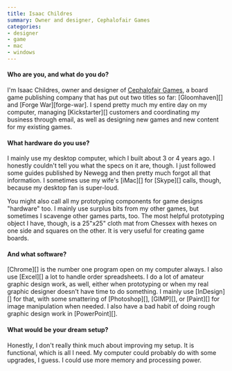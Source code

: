 ```yaml
---
title: Isaac Childres
summary: Owner and designer, Cephalofair Games
categories:
- designer
- game
- mac
- windows
---
```


#### Who are you, and what do you do?

I'm Isaac Childres, owner and designer of [Cephalofair Games](http://www.cephalofair.com/ "A board game publisher."), a board game publishing company that has put out two titles so far: [Gloomhaven][] and [Forge War][forge-war]. I spend pretty much my entire day on my computer, managing [Kickstarter][] customers and coordinating my business through email, as well as designing new games and new content for my existing games.

#### What hardware do you use?

I mainly use my desktop computer, which I built about 3 or 4 years ago. I honestly couldn't tell you what the specs on it are, though. I just followed some guides published by Newegg and then pretty much forgot all that information. I sometimes use my wife's [iMac][] for [Skype][] calls, though, because my desktop fan is super-loud.

You might also call all my prototyping components for game designs "hardware" too. I mainly use surplus bits from my other games, but sometimes I scavenge other games parts, too. The most helpful prototyping object I have, though, is a 25"x25" cloth mat from Chessex with hexes on one side and squares on the other. It is very useful for creating game boards.

#### And what software?

[Chrome][] is the number one program open on my computer always. I also use [Excel][] a lot to handle order spreadsheets. I do a lot of amateur graphic design work, as well, either when prototyping or when my real graphic designer doesn't have time to do something. I mainly use [InDesign][] for that, with some smattering of [Photoshop][], [GIMP][], or [Paint][] for image manipulation when needed. I also have a bad habit of doing rough graphic design work in [PowerPoint][].

#### What would be your dream setup?

Honestly, I don't really think much about improving my setup. It is functional, which is all I need. My computer could probably do with some upgrades, I guess. I could use more memory and processing power.